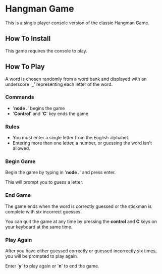 # Hangman Game

This is a single player console version of the classic Hangman Game.

## How To Install
This game requires the console to play.

## How To Play
A word is chosen randomly from a word bank and displayed with an underscore '**_**' representing each letter of the word.

### Commands
- '**node .**' begins the game
- '**Control**' and '**C**' key ends the game

### Rules
- You must enter a single letter from the English alphabet.
- Entering more than one letter, a number, or guessing the word isn't allowed.

### Begin Game
Begin the game by typing in '**node .**' and press enter.

This will prompt you to guess a letter. 

### End Game
The game ends when the word is correctly guessed or the stickman is complete with six incorrect guesses.

You can quit the game at any time by pressing the **control** and **C** keys on your keyboard at the same time.

### Play Again
After you have either guessed correctly or guessed incorrectly six times, you will be prompted to play again.

Enter '**y**' to play again or '**n**' to end the game.